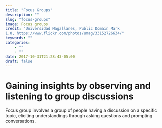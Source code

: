 ```yaml
---
title: "Focus Groups"
description: ""
slug: "focus-groups"
image: Focus groups
credit: "Universidad Magallanes, Public Domain Mark1.0, https://www.flickr.com/photos/umag/33152726634/"
keywords: ""
categories:
    - ""
    - ""
date: 2017-10-31T21:28:43-05:00
draft: false
---
```

# Gaining insights by observing and listening to group discussions

Focus group involves a group of people having a  discussion on a specific topic, eliciting understandings through asking questions and prompting conversations.
